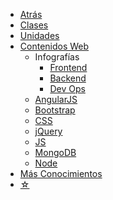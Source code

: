 * <a href="javascript:history.back()">Atrás</a>
* [Clases](/curso/utn/dw/)
* [Unidades](/u/utn/dw/)
* [Contenidos Web](/c/)
  * Infografías
    * [Frontend](/c/frontend-roadmap.md)
    * [Backend](/c/backend-roadmap.md)
    * [Dev Ops](/c/devops-roadmap.md)
  * [AngularJS](/c/angularjs/)
  * [Bootstrap](/c/bootstrap/)
  * [CSS](/c/css/)
  * [jQuery](/c/jquery/)
  * [JS](/c/js/)
  * [MongoDB](/c/mongodb/)
  * [Node](/c/node/)
* [Más Conocimientos](https://sidval.github.io/conocimientos/)
* [☆](/medium.md#estrella)
